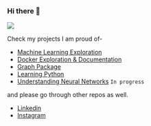 ### Hi there 👋

![](https://komarev.com/ghpvc/?username=nishantbaheti)

Check my projects I am proud of-
- [Machine Learning Exploration](https://nishantbaheti.github.io/machineLearningExploration/)
- [Docker Exploration & Documentation](https://nishantbaheti.github.io/Docker-Exploration/)
- [Graph Package](https://nishantbaheti.github.io/graphpkg/_build/html/)
- [Learning Python](https://nishantbaheti.github.io/LearningPython/)
- [Understanding Neural Networks](https://nishantbaheti.github.io/UnderstandingNN/index.html) `In progress` 

and please go through other repos as well.

- [Linkedin](https://www.linkedin.com/in/nishantbaheti/)
- [Instagram](https://www.instagram.com/_cranky_panda_/)

<!--
**NishantBaheti/nishantbaheti** is a ✨ _special_ ✨ repository because its `README.md` (this file) appears on your GitHub profile.

Here are some ideas to get you started:

- 🔭 I’m currently working on ...
- 🌱 I’m currently learning ...
- 👯 I’m looking to collaborate on ...
- 🤔 I’m looking for help with ...
- 💬 Ask me about ...
- 📫 How to reach me: ...
- 😄 Pronouns: ...
- ⚡ Fun fact: ...
-->

